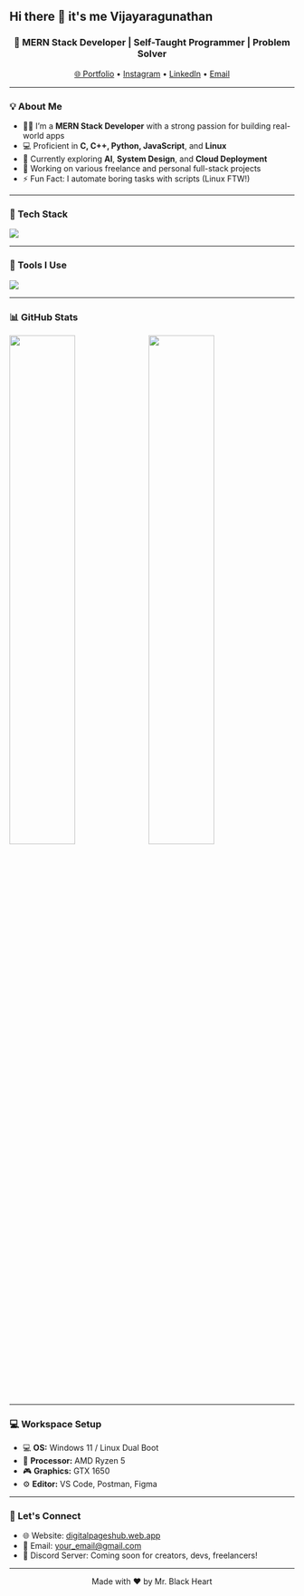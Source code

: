 ## Hi there 👋 it's me Vijayaragunathan

<h3 align="center">🚀 MERN Stack Developer | Self-Taught Programmer | Problem Solver</h3>

<p align="center">
  <a href="https://digitalpageshub.web.app" target="_blank">🌐 Portfolio</a> • 
  <a href="https://instagram.com/your_instagram" target="_blank">Instagram</a> • 
  <a href="https://linkedin.com/in/your_linkedin" target="_blank">LinkedIn</a> • 
  <a href="mailto:your_email@gmail.com">Email</a>
</p>

---

### 💡 About Me

- 👨‍💻 I’m a **MERN Stack Developer** with a strong passion for building real-world apps
- 💻 Proficient in **C, C++, Python, JavaScript**, and **Linux**
- 🌱 Currently exploring **AI**, **System Design**, and **Cloud Deployment**
- 🔧 Working on various freelance and personal full-stack projects
- ⚡ Fun Fact: I automate boring tasks with scripts (Linux FTW!)

---

### 🧠 Tech Stack

<p align="left">
  <img src="https://skillicons.dev/icons?i=react,nodejs,express,mongodb,js,html,css,bootstrap,c,cpp,python,linux" />
</p>

---

### 💼 Tools I Use

<p align="left">
  <img src="https://skillicons.dev/icons?i=vscode,git,github,postman,figma,photoshop,xd" />
</p>

---

### 📊 GitHub Stats

<p align="left">
  <img src="https://github-readme-stats.vercel.app/api?username=your-github-username&show_icons=true&theme=radical" width="48%" />
  <img src="https://github-readme-stats.vercel.app/api/top-langs/?username=your-github-username&layout=compact&theme=radical" width="48%" />
</p>

---

### 💻 Workspace Setup

- 💻 **OS:** Windows 11 / Linux Dual Boot  
- 🚀 **Processor:** AMD Ryzen 5  
- 🎮 **Graphics:** GTX 1650  
- ⚙️ **Editor:** VS Code, Postman, Figma  

---

### 🔗 Let's Connect

- 🌐 Website: [digitalpageshub.web.app](https://digitalpageshub.web.app)
- 📩 Email: your_email@gmail.com
- 🧠 Discord Server: Coming soon for creators, devs, freelancers!

---

<p align="center">Made with ❤️ by Mr. Black Heart</p>
